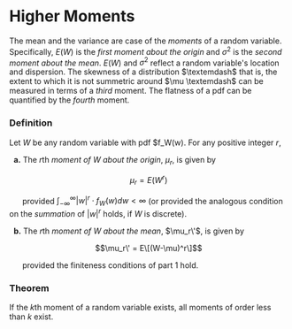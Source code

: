 # Higher Moments

The mean and the variance are case of the *moments* of a random variable. Specifically, $E(W)$ is the *first moment about the origin* and $\sigma^2$ is the *second moment about the mean*. $E(W)$ and $\sigma^2$ reflect a random variable's location and dispersion. The skewness of a distribution $\textemdash$ that is, the extent to which it is not summetric around $\mu \textemdash$ can be measured in terms of a *third* moment. The flatness of a pdf can be quantified by the *fourth* moment.

### Definition

Let $W$ be any random variable with pdf $f_W(w). For any positive integer $r$,

&nbsp; **a.** The *r*th *moment of W about the origin*, $\mu_r$, is given by 

$$\mu_r = E(W^r)$$ 

&nbsp; &nbsp; &nbsp; provided $\int_{- \infty}^{\infty} |w|^r \cdot f_W(w)dw < \infty$ (or provided the analogous condition on the *summation* of $|w|^r$ holds, if $W$ is discrete).

&nbsp; **b.** The *r*th *moment of* $W$ *about the mean*, $\mu_r\'$, is given by 

$$\mu_r\' = E\[(W-\mu)^r\]$$ 

&nbsp; &nbsp; &nbsp; provided the finiteness conditions of part 1 hold.

### Theorem

If the $k\text{th}$ moment of a random variable exists, all moments of order less than $k$ exist.



